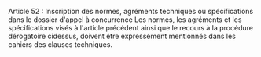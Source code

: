Article 52 : Inscription des normes, agréments techniques ou
spécifications dans le dossier d'appel à concurrence
Les normes, les agréments et les spécifications visés à l'article
précédent ainsi que le recours à la procédure dérogatoire cidessus,
doivent être expressément mentionnés dans les cahiers des clauses
techniques.